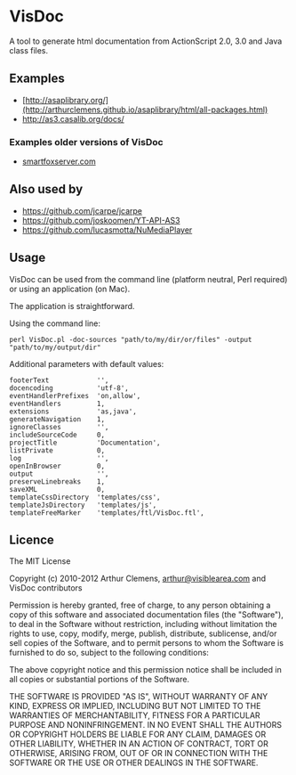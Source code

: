 # VisDoc
A tool to generate html documentation from ActionScript 2.0, 3.0 and Java class files.


## Examples
* [http://asaplibrary.org/](http://arthurclemens.github.io/asaplibrary/html/all-packages.html)
* http://as3.casalib.org/docs/

### Examples older versions of VisDoc
* [smartfoxserver.com](http://docs2x.smartfoxserver.com/api-docs/redbox/html/overview-tree.html)


## Also used by
* https://github.com/jcarpe/jcarpe
* https://github.com/joskoomen/YT-API-AS3
* https://github.com/lucasmotta/NuMediaPlayer


## Usage

VisDoc can be used from the command line (platform neutral, Perl required) or using an application (on Mac).

The application is straightforward. 

Using the command line:
```
perl VisDoc.pl -doc-sources "path/to/my/dir/or/files" -output "path/to/my/output/dir"
```

Additional parameters with default values:
```
footerText            '',
docencoding           'utf-8',
eventHandlerPrefixes  'on,allow',
eventHandlers         1,
extensions            'as,java',
generateNavigation    1,
ignoreClasses         '',
includeSourceCode     0,
projectTitle          'Documentation',
listPrivate           0,
log                   '',
openInBrowser         0,
output                '',
preserveLinebreaks    1,
saveXML               0,
templateCssDirectory  'templates/css',
templateJsDirectory   'templates/js',
templateFreeMarker    'templates/ftl/VisDoc.ftl',
```


## Licence

The MIT License

Copyright (c) 2010-2012 Arthur Clemens, arthur@visiblearea.com and VisDoc contributors

Permission is hereby granted, free of charge, to any person obtaining a copy
of this software and associated documentation files (the "Software"), to deal
in the Software without restriction, including without limitation the rights
to use, copy, modify, merge, publish, distribute, sublicense, and/or sell
copies of the Software, and to permit persons to whom the Software is
furnished to do so, subject to the following conditions:

The above copyright notice and this permission notice shall be included in
all copies or substantial portions of the Software.

THE SOFTWARE IS PROVIDED "AS IS", WITHOUT WARRANTY OF ANY KIND, EXPRESS OR
IMPLIED, INCLUDING BUT NOT LIMITED TO THE WARRANTIES OF MERCHANTABILITY,
FITNESS FOR A PARTICULAR PURPOSE AND NONINFRINGEMENT. IN NO EVENT SHALL THE
AUTHORS OR COPYRIGHT HOLDERS BE LIABLE FOR ANY CLAIM, DAMAGES OR OTHER
LIABILITY, WHETHER IN AN ACTION OF CONTRACT, TORT OR OTHERWISE, ARISING FROM,
OUT OF OR IN CONNECTION WITH THE SOFTWARE OR THE USE OR OTHER DEALINGS IN
THE SOFTWARE.
